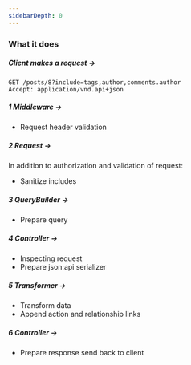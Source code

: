 ```yaml
---
sidebarDepth: 0
---
```


### What it does

##### Client makes a request →

```
GET /posts/8?include=tags,author,comments.author
Accept: application/vnd.api+json
```

##### 1 Middleware →

- Request header validation

##### 2 Request →

In addition to authorization and validation of request: 

- Sanitize includes

##### 3 QueryBuilder →

- Prepare query

##### 4 Controller →

- Inspecting request
- Prepare json:api serializer

##### 5 Transformer →

- Transform data
- Append action and relationship links

##### 6 Controller →

- Prepare response send back to client

